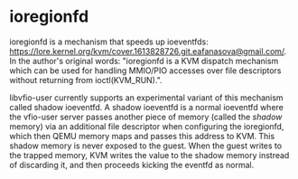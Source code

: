 # ioregionfd

ioregionfd is a mechanism that speeds up ioeventfds:
https://lore.kernel.org/kvm/cover.1613828726.git.eafanasova@gmail.com/. In the
author's original words: "ioregionfd is a KVM dispatch mechanism which can be
used for handling MMIO/PIO accesses over file descriptors without returning
from ioctl(KVM_RUN).".

libvfio-user currently supports an experimental variant of this mechanism
called shadow ioeventfd. A shadow ioeventfd is a normal ioeventfd where the
vfio-user server passes another piece of memory (called the _shadow_ memory)
via an additional file descriptor when configuring the ioregionfd, which then
QEMU memory maps and passes this address to KVM. This shadow memory is never
exposed to the guest. When the guest writes to the trapped memory, KVM writes
the value to the shadow memory instread of discarding it, and then proceeds
kicking the eventfd as normal.
